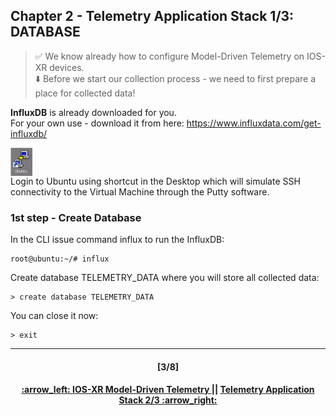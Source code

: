## Chapter 2 - Telemetry Application Stack 1/3: DATABASE

> :white_check_mark: We know already how to configure Model-Driven Telemetry on IOS-XR devices.  
> :arrow_down: Before we start our collection process - we need to first prepare a place for collected data! <br>

**InfluxDB** is already downloaded for you.  
For your own use - download it from here: https://www.influxdata.com/get-influxdb/

<img align="center" width=7% src="/readme/Ubuntu.png"></img>  
Login to Ubuntu using shortcut in the Desktop which will simulate SSH connectivity to the Virtual Machine through the Putty software.  

### 1st step - Create Database
In the CLI issue command influx to run the InfluxDB:
```console
root@ubuntu:~/# influx
```
Create database TELEMETRY_DATA where you will store all collected data: 
```console
> create database TELEMETRY_DATA
```
You can close it now:
```console
> exit
```

---
<h4 align="center">[3/8]</h4>
<h4 align="center"> <a href="/readme/1.md"> :arrow_left: IOS-XR Model-Driven Telemetry </a> || <a href="/readme/3.md"> Telemetry Application Stack 2/3 :arrow_right: </a> </h4>
